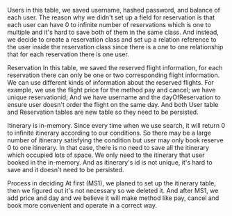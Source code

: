 Users in this table, we saved username, hashed password, and balance of each user. The reason why we didn't set up a field for reservation is that each user can have 0 to infinite number of reservations which is one to multiple and it's hard to save both of them in the same class. And instead, we decide to create a reservation class and set up a relation reference to the user inside the reservation class since there is a one to one relationship that for each reservation there is one user.
 
Reservation In this table, we saved the reserved flight information, for each reservation there can only be one or two corresponding flight information. We can use different kinds of information about the reserved flights. For example, we use the flight price for the method pay and cancel; we have unique reservationid; And we have username and the dayOfReservation to ensure user doesn't order the flight  on the same day. And both User table and Reservation tables are new table so they need to be persisted.
 
 
Itinerary is in-memory. Since every time when we use search, it will return 0 to infinite itinerary according to our conditions. So there may be a large number of itinerary satisfying the condition but user may only book reserve 0 to one itinerary. In that case, there is no need to save all the itinerary which occupied lots of space. We only need to the itinerary that user booked in the in-memory. And as itinerary's id is not unique, it's hard to save and it doesn't need to be persisted.
 
Process in deciding  At first (MS1), we planed to set up the itinerary table, then we figured out it's not necessary so we deleted it. And after MS1, we add price and day and we believe it will make method like pay, cancel and book  more convenient and operate in a correct way.